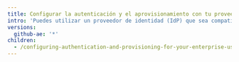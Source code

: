 ```yaml
---
title: Configurar la autenticación y el aprovisionamiento con tu proveedor de identidad
intro: 'Puedes utilizar un proveedor de identidad (IdP) que sea compatible tanto con el inicio de sesión único (SSO) de SAML y con el Sistema para la Administración de Identidad entre Dominios (SCIM) para configurar la autenticación y el aprovisionamiento de usuarios para {% data variables.product.product_location %}.'
versions:
  github-ae: '*'
children:
  - /configuring-authentication-and-provisioning-for-your-enterprise-using-azure-ad
---
```


